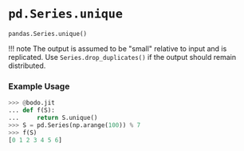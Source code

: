 # `pd.Series.unique`

`pandas.Series.unique()`


!!! note
    The output is assumed to be "small" relative to input and is
    replicated. Use `Series.drop_duplicates()` if the output should
    remain distributed.


### Example Usage

``` py
>>> @bodo.jit
... def f(S):
...     return S.unique()
>>> S = pd.Series(np.arange(100)) % 7
>>> f(S)
[0 1 2 3 4 5 6]
```

